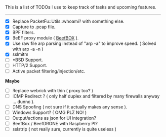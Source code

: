 This is a list of TODOs I use to keep track of tasks and upcoming features.

---

- [x] Replace PacketFu::Utils::whoami? with something else.
- [x] Capture to .pcap file.
- [x] BPF filters.
- [x] BeEF proxy module ( [BeefBOX](https://github.com/evilsocket/bettercap-proxy-modules/blob/master/beefbox.rb) ).
- [x] Use raw file arp parsing instead of "arp -a" to improve speed. ( Solved with arp -a -n )
- [x] sslmitm
- [ ] *BSD Support.
- [ ] HTTP/2 Support.
- [ ] Active packet filtering/injection/etc.

**Maybe**

- [ ] Replace webrick with thin ( proxy too? )
- [ ] ICMP Redirect ? ( only half duplex and filtered by many firewalls anyway ... dunno ).
- [ ] DNS Spoofing ( not sure if it actually makes any sense ).
- [ ] Windows Support? ( OMG PLZ NO! )
- [ ] Output/actions as json for UI integration?
- [ ] BeefBox / BeefDRONE with Raspberry PI?
- [ ] sslstrip ( not really sure, currently is quite useless )